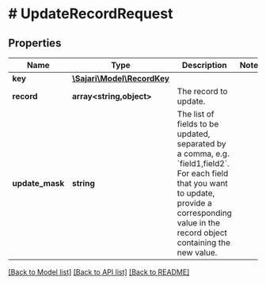 # # UpdateRecordRequest

## Properties

| Name            | Type                                        | Description                                                                                                                                                                                                  | Notes |
| --------------- | ------------------------------------------- | ------------------------------------------------------------------------------------------------------------------------------------------------------------------------------------------------------------ | ----- |
| **key**         | [**\Sajari\Model\RecordKey**](RecordKey.md) |                                                                                                                                                                                                              |
| **record**      | **array<string,object>**                    | The record to update.                                                                                                                                                                                        |
| **update_mask** | **string**                                  | The list of fields to be updated, separated by a comma, e.g. &#x60;field1,field2&#x60;. For each field that you want to update, provide a corresponding value in the record object containing the new value. |

[[Back to Model list]](../../README.md#models) [[Back to API list]](../../README.md#endpoints) [[Back to README]](../../README.md)
